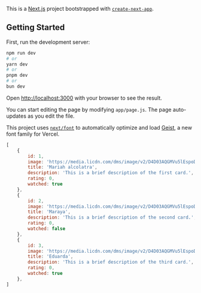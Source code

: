 This is a [Next.js](https://nextjs.org) project bootstrapped with [`create-next-app`](https://github.com/vercel/next.js/tree/canary/packages/create-next-app).

## Getting Started

First, run the development server:

```bash
npm run dev
# or
yarn dev
# or
pnpm dev
# or
bun dev
```

Open [http://localhost:3000](http://localhost:3000) with your browser to see the result.

You can start editing the page by modifying `app/page.js`. The page auto-updates as you edit the file.

This project uses [`next/font`](https://nextjs.org/docs/app/building-your-application/optimizing/fonts) to automatically optimize and load [Geist](https://vercel.com/font), a new font family for Vercel.

```js
[
    {
        id: 1,
        image: 'https://media.licdn.com/dms/image/v2/D4D03AQGMVu5lEspoDw/profile-displayphoto-shrink_200_200/profile-displayphoto-shrink_200_200/0/1718468009343?e=1746662400&v=beta&t=2kTcVsuC3FtldF659E7tkb_K66DMKZBZQ6hdLGqgAYA',
        title: 'Mariah alcolatra',
        description: 'This is a brief description of the first card.',
        rating: 0,
        watched: true
    },
    {
        id: 2,
        image: 'https://media.licdn.com/dms/image/v2/D4D03AQGMVu5lEspoDw/profile-displayphoto-shrink_200_200/profile-displayphoto-shrink_200_200/0/1718468009343?e=1746662400&v=beta&t=2kTcVsuC3FtldF659E7tkb_K66DMKZBZQ6hdLGqgAYA',
        title: 'Maraya',
        description: 'This is a brief description of the second card.',
        rating: 0,
        watched: false
    },
    {
        id: 3,
        image: 'https://media.licdn.com/dms/image/v2/D4D03AQGMVu5lEspoDw/profile-displayphoto-shrink_200_200/profile-displayphoto-shrink_200_200/0/1718468009343?e=1746662400&v=beta&t=2kTcVsuC3FtldF659E7tkb_K66DMKZBZQ6hdLGqgAYA',
        title: 'Eduarda',
        description: 'This is a brief description of the third card.',
        rating: 0,
        watched: true
    },
]
```